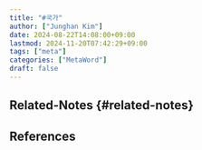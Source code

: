 ```yaml
---
title: "#국가"
author: ["Junghan Kim"]
date: 2024-08-22T14:08:00+09:00
lastmod: 2024-11-20T07:42:29+09:00
tags: ["meta"]
categories: ["MetaWord"]
draft: false
---
```


## Related-Notes {#related-notes}

## References

<style>.csl-entry{text-indent: -1.5em; margin-left: 1.5em;}</style><div class="csl-bib-body">
</div>
